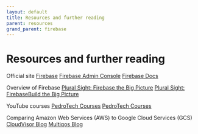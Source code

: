 ```yaml
---
layout: default
title: Resources and further reading
parent: resources
grand_parent: firebase
---
```


# Resources and further reading

Official site
[Firebase](https://firebase.google.com/)
[Firebase Admin Console]((https://console.firebase.google.com/))
[Firebase Docs](https://firebase.google.com/docs)

Overview of Firebase
[Plural Sight: Firebase the Big Picture](https://app.pluralsight.com/library/courses/google-firebase-big-picture/table-of-contents)
[Plural Sight: FirebaseBuild the Big Picture](https://app.pluralsight.com/library/courses/firebase-build-big-picture/table-of-contents)

YouTube courses
[PedroTech Courses](https://www.youtube.com/watch?v=2hR-uWjBAgw&t=5349s)
[PedroTech Courses](https://github.com/machadop1407/react-firebase-course)

Comparing Amazon Web Services (AWS) to Google Cloud Services (GCS)
[CloudVisor Blog](https://cloudvisor.co/blog/aws-vs-firebase/)
[Multiqos Blog](https://multiqos.com/blogs/firebase-vs-aws-comparisons/)
